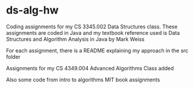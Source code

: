 # ds-alg-hw

Coding assignments for my CS 3345.002 Data Structures class.
These assignments are coded in Java and my textbook reference used is Data Structures and Algorithm Analysis in Java by Mark Weiss

For each assignment, there is a README explaining my approach in the src folder

Assignments for my CS 4349.004 Advanced Algorithms Class added

Also some code from intro to algorithms MIT book assignments